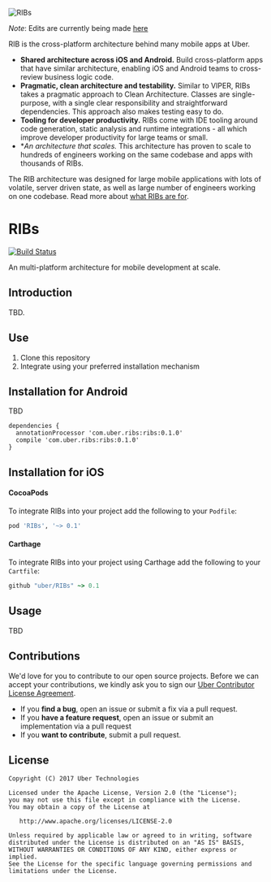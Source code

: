 ![RIBs](https://github.com/uber/ribs/blob/assets/rib_horizontal_black.png)

*Note*: Edits are currently being made [here](https://docs.google.com/document/d/1GS86aMZjbhA4Awx7jSonhEAEQtzWfSxcTtxhlLvwT04/edit#)

RIB is the cross-platform architecture behind many mobile apps at Uber.

* **Shared architecture across iOS and Android.** Build cross-platform apps that have similar architecture, enabling iOS and Android teams to cross-review business logic code.
* **Pragmatic, clean architecture and testability.** Similar to VIPER, RIBs takes a pragmatic approach to Clean Architecture. Classes are single-purpose, with a single clear responsibility and straightforward dependencies. This approach also makes testing easy to do. 
* **Tooling for developer productivity.** RIBs come with IDE tooling around code generation, static analysis and runtime integrations - all which improve developer productivity for large teams or small.
* **An architecture that scales.* This architecture has proven to scale to hundreds of engineers working on the same codebase and apps with thousands of RIBs.

The RIB architecture was designed for large mobile applications with lots of volatile, server driven state, as well as large number of engineers working on one codebase. Read more about [what RIBs are for](https://github.com/uber/RIBs/wiki). 


# RIBs

[![Build Status](https://travis-ci.org/uber/ios-template.svg?branch=master)](https://travis-ci.org/uber/ios-template)

An multi-platform architecture for mobile development at scale.

## Introduction

TBD.

## Use

1. Clone this repository 
2. Integrate using your preferred installation mechanism


## Installation for Android

TBD

```
dependencies {
  annotationProcessor 'com.uber.ribs:ribs:0.1.0'
  compile 'com.uber.ribs:ribs:0.1.0'
}
```

## Installation for iOS
#### CocoaPods

To integrate RIBs into your project add the following to your `Podfile`:

```ruby
pod 'RIBs', '~> 0.1'
```

#### Carthage

To integrate RIBs into your project using Carthage add the following to your `Cartfile`:

```ruby
github "uber/RIBs" ~> 0.1
```

## Usage

TBD

## Contributions

We'd love for you to contribute to our open source projects. Before we can accept your contributions, we kindly ask you to sign our [Uber Contributor License Agreement](https://docs.google.com/a/uber.com/forms/d/1pAwS_-dA1KhPlfxzYLBqK6rsSWwRwH95OCCZrcsY5rk/viewform).

- If you **find a bug**, open an issue or submit a fix via a pull request.
- If you **have a feature request**, open an issue or submit an implementation via a pull request
- If you **want to contribute**, submit a pull request.

## License

    Copyright (C) 2017 Uber Technologies

    Licensed under the Apache License, Version 2.0 (the "License");
    you may not use this file except in compliance with the License.
    You may obtain a copy of the License at

       http://www.apache.org/licenses/LICENSE-2.0

    Unless required by applicable law or agreed to in writing, software
    distributed under the License is distributed on an "AS IS" BASIS,
    WITHOUT WARRANTIES OR CONDITIONS OF ANY KIND, either express or implied.
    See the License for the specific language governing permissions and
    limitations under the License.
